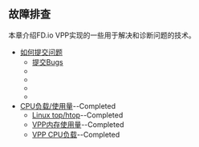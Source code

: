## 故障排查

本章介绍FD.io VPP实现的一些用于解决和诊断问题的技术。

* [如何提交问题]()
  - [提交Bugs]()
  - []()
  - []()
  - []()
  - []()
* [CPU负载/使用量](https://github.com/penybai/vpp-docs/blob/master/Troubleshooting/CPU-Load-Usage/CPU-Load-Usage.md)--Completed
  - [Linux top/htop](https://github.com/penybai/vpp-docs/blob/master/Troubleshooting/CPU-Load-Usage/CPU-Load-Usage.md#Linux-top-htop)--Completed
  - [VPP内存使用量](https://github.com/penybai/vpp-docs/blob/master/Troubleshooting/CPU-Load-Usage/CPU-Load-Usage.md#VPP内存使用量)--Completed
  - [VPP CPU负载](https://github.com/penybai/vpp-docs/blob/master/Troubleshooting/CPU-Load-Usage/CPU-Load-Usage.md#VPP-CPU负载)--Completed